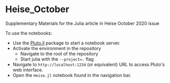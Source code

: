# Heise_October
Supplementary Materials for the Julia article in Heise October 2020 issue

To use the notebooks:
* Use the [Pluto.jl](https://github.com/fonsp/Pluto.jl) package to start a notebook server.
* Activate the environment in the repository
  - Navigate to the root of the repository
  - Start julia with the `--project=.` flag
* Navigate to `http://localhost:1234` (or equivalent) URL to access Pluto's web interface.
* Open the `Heise.jl` notebook found in the navigation bar.
